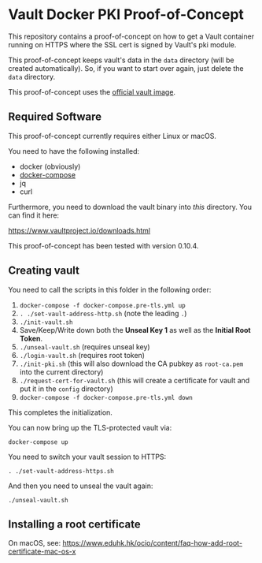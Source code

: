 # Vault Docker PKI Proof-of-Concept
This repository contains a proof-of-concept on how to get a Vault container running on HTTPS where the SSL cert is signed by Vault's pki module.

This proof-of-concept keeps vault's data in the `data` directory (will be created automatically). So, if you want to start over again, just delete the `data` directory.

This proof-of-concept uses the [official vault image](https://hub.docker.com/_/vault/).

## Required Software
This proof-of-concept currently requires either Linux or macOS.

You need to have the following installed:

* docker (obviously)
* [docker-compose](https://github.com/docker/compose/releases)
* jq
* curl

Furthermore, you need to download the vault binary into *this* directory. You can find it here:

https://www.vaultproject.io/downloads.html

This proof-of-concept has been tested with version 0.10.4.


## Creating vault
You need to call the scripts in this folder in the following order:

1. `docker-compose -f docker-compose.pre-tls.yml up`
1. `. ./set-vault-address-http.sh`  (note the leading `.`)
1. `./init-vault.sh`
1. Save/Keep/Write down both the **Unseal Key 1** as well as the **Initial Root Token**.
1. `./unseal-vault.sh` (requires unseal key)
1. `./login-vault.sh` (requires root token)
1. `./init-pki.sh` (this will also download the CA pubkey as `root-ca.pem` into the current directory)
1. `./request-cert-for-vault.sh` (this will create a certificate for vault and put it in the `config` directory)
1. `docker-compose -f docker-compose.pre-tls.yml down`

This completes the initialization.

You can now bring up the TLS-protected vault via:

    docker-compose up

You need to switch your vault session to HTTPS:

    . ./set-vault-address-https.sh

And then you need to unseal the vault again:

    ./unseal-vault.sh


## Installing a root certificate

On macOS, see: https://www.eduhk.hk/ocio/content/faq-how-add-root-certificate-mac-os-x
